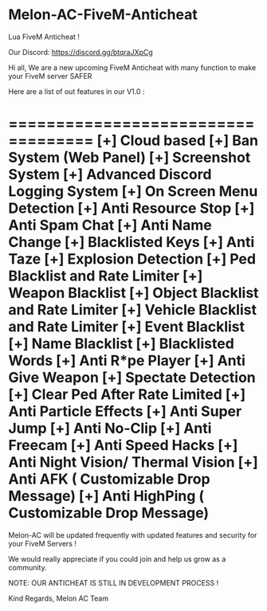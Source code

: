 # Melon-AC-FiveM-Anticheat
Lua FiveM Anticheat !

Our Discord: https://discord.gg/btqraJXpCg

Hi all,
We are a new upcoming FiveM Anticheat with many function to make your FiveM server SAFER

Here are a list of out features in our V1.0 :

===================================
[+] Cloud based
[+] Ban System (Web Panel)
[+] Screenshot System
[+] Advanced Discord Logging System
[+] On Screen Menu Detection 
[+] Anti Resource Stop
[+] Anti Spam Chat
[+] Anti Name Change
[+] Blacklisted Keys
[+] Anti Taze
[+] Explosion Detection
[+] Ped Blacklist and Rate Limiter
[+] Weapon Blacklist
[+] Object Blacklist and Rate Limiter
[+] Vehicle Blacklist and Rate Limiter
[+] Event Blacklist
[+] Name Blacklist
[+] Blacklisted Words
[+] Anti R*pe Player
[+] Anti Give Weapon
[+] Spectate Detection
[+] Clear Ped After Rate Limited
[+] Anti Particle Effects
[+] Anti Super Jump
[+] Anti No-Clip
[+] Anti Freecam 
[+] Anti Speed Hacks
[+] Anti Night Vision/ Thermal Vision
[+] Anti AFK ( Customizable Drop Message)
[+] Anti HighPing ( Customizable Drop Message)
===================================

Melon-AC will be updated frequently with updated features and security for your FiveM Servers !

We would really appreciate if you could join and help us grow as a community.

NOTE: OUR ANTICHEAT IS STILL IN DEVELOPMENT PROCESS !

Kind Regards,
Melon AC Team

